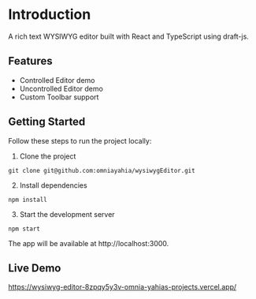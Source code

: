 # Introduction
A rich text WYSIWYG editor built with React and TypeScript using draft-js.

## Features
* Controlled Editor demo
* Uncontrolled Editor demo
* Custom Toolbar support

## Getting Started
Follow these steps to run the project locally:

1. Clone the project
```shell
git clone git@github.com:omniayahia/wysiwygEditor.git
```
2. Install dependencies
```shell
npm install
```
3. Start the development server
```shell
npm start
```

The app will be available at http://localhost:3000.

## Live Demo
https://wysiwyg-editor-8zpqy5y3v-omnia-yahias-projects.vercel.app/
